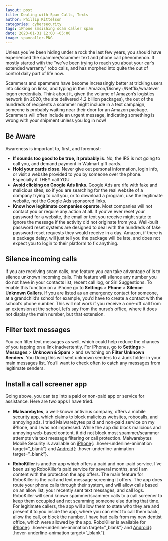 ```yaml
---
layout: post
title: Dealing with Spam Calls, Texts
author: Phillip Kittelson
categories: cybersecurity
tags: iPhone smsishing scam caller spam
date: 2023-01-31 12:00 -05:00
image: spamcaller.PNG
---
```

Unless you’ve been hiding under a rock the last few years, you should have experienced the spammer/scammer text and phone call phenomenon. It mostly started with the “we’ve been trying to reach you about your car’s extended warranty” robo calls, and has morphed into quite the out of control daily part of life now.

Scammers and spammers have become increasingly better at tricking users into clicking on links, and typing in their Amazon/Disney+/Netflix/whatever logon credentials. Think about it, given the volume of 
Amazon’s logistics network (in 2020, the site delivered 4.2 billion packages), the out of the hundreds of recipients a scammer might include in a text campaign, someone is probably waiting near their door for an Amazon package. Scammers will often include an urgent message, indicating something is wrong with your shipment unless you log in now!

## Be Aware
Awareness is important to, first, and foremost:
- **If sounds too good to be true, it probably is**. No, the IRS is not going to call you, and demand payment in Walmart gift cards.
- **Hold your cards close**. Never give out personal information, login info, or visit a website provided to you by someone over the phone. Especially if THEY call YOU.
- **Avoid clicking on Google Ads links**. Google Ads are rife with fake and malicious sites, so if you are searching for the real website of a company trying to call you, or to download a program, use the legitimate website, not the Google Ads sponsored links.
- **Know how legitimate companies operate**. Most companies will not contact you or require any action at all. If you’ve ever reset your password for a website, the email or text you receive might state to ignore the message if the activity did not originate from you. Well-built password reset systems are designed to deal with the hundreds of fake password reset requests they would receive in a day. Amazon, if there is a package delay, will just tell you the package will be late, and does not expect you to login to their platform to fix anything.

## Silence incoming calls
If you are receiving scam calls, one feature you can take advantage of is to silence unknown incoming calls. This feature will silence any number you do not have in your contacts list, recent call log, or Siri Suggestions. To enable this function on a iPhone go to **Settings** > **Phone** > **Silence Unknown Callers**. If you are listed as an emergency contact for someone, at a grandchild’s school for example, you’d have to create a contact with the school’s phone number. This will not work if you receive a one-off call from an extension at the school, let’s say from the nurse’s office, where it does not display the main number, but that extension.

## Filter text messages
You can filter text messages as well, which could help reduce the chances of you tapping on a link inadvertently. For iPhones, go to **Settings** > **Messages** > **Unknown & Spam** > and switching on **Filter Unknown Senders**. You Doing this will sent unknown senders to a Junk folder in your main messages list. You’ll want to check often to catch any messages from legitimate senders.

## Install a call screener app
Going above, you can tap into a paid or non-paid app or service for assistance. Here are two apps I have tried.

- **Malwarebytes**, a well-known antivirus company, offers a mobile security app, which claims to block malicious websites, robocalls, and annoying ads. I tried Malwarebytes paid and non-paid service on my iPhone, and I was not impressed. While the app did block malicious and annoying web-based content, it did not block most spammer/scammer attempts via text message filtering or call protection. Malwarebytes Mobile Security is available on [iPhone](https://apps.apple.com/us/app/malwarebytes-mobile-security/id1327105431){: .hover-underline-animation target=”_blank”} and [Android](https://www.malwarebytes.com/android){: .hover-underline-animation target=”_blank”}.

- **RoboKiller** is another app which offers a paid and non-paid service. I’ve been using RoboKiller’s paid service for several months, and I am content with the protection the app offers. The main feature for RoboKiller is the call and text message screening it offers. The app does route your phone calls through their system, and will allow calls based on an allow list, your recently sent text messages, and call logs. RoboKiller will send known spammer/scammer calls to a call screener to keep them occupied and not scamming someone else during that time. For legitimate callers, the app will allow them to state who they are and present it to you inside the app, where you can elect to call them back, allow the call, or block the number. I have had calls from my new dentist office, which were allowed by the app. RoboKiller is available for [iPhone](https://apps.apple.com/us/app/robokiller-spam-call-blocker/id1022831885){: .hover-underline-animation target=”_blank”} and [Android](https://play.google.com/store/apps/details?id=com.robokiller.app&hl=en_US&gl=US){: .hover-underline-animation target=”_blank”}.
